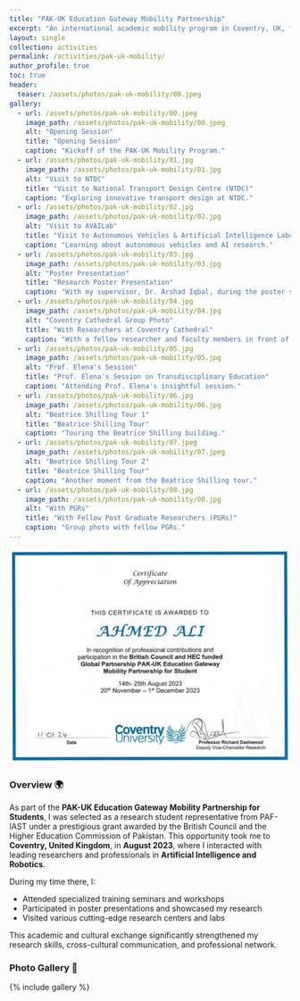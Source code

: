 ```yaml
---
title: "PAK-UK Education Gateway Mobility Partnership"
excerpt: "An international academic mobility program in Coventry, UK, focused on AI and Robotics research and collaboration."
layout: single
collection: activities
permalink: /activities/pak-uk-mobility/
author_profile: true
toc: true
header:
  teaser: /assets/photos/pak-uk-mobility/00.jpeg
gallery:
  - url: /assets/photos/pak-uk-mobility/00.jpeg
    image_path: /assets/photos/pak-uk-mobility/00.jpeg
    alt: "Opening Session"
    title: "Opening Session"
    caption: "Kickoff of the PAK-UK Mobility Program."
  - url: /assets/photos/pak-uk-mobility/01.jpg
    image_path: /assets/photos/pak-uk-mobility/01.jpg
    alt: "Visit to NTDC"
    title: "Visit to National Transport Design Centre (NTDC)"
    caption: "Exploring innovative transport design at NTDC."
  - url: /assets/photos/pak-uk-mobility/02.jpg
    image_path: /assets/photos/pak-uk-mobility/02.jpg
    alt: "Visit to AVAILab"
    title: "Visit to Autonomous Vehicles & Artificial Intelligence Laboratory (AVAILab)"
    caption: "Learning about autonomous vehicles and AI research."
  - url: /assets/photos/pak-uk-mobility/03.jpg
    image_path: /assets/photos/pak-uk-mobility/03.jpg
    alt: "Poster Presentation"
    title: "Research Poster Presentation"
    caption: "With my supervisor, Dr. Arshad Iqbal, during the poster session."
  - url: /assets/photos/pak-uk-mobility/04.jpg
    image_path: /assets/photos/pak-uk-mobility/04.jpg
    alt: "Coventry Cathedral Group Photo"
    title: "With Researchers at Coventry Cathedral"
    caption: "With a fellow researcher and faculty members in front of Coventry Cathedral."
  - url: /assets/photos/pak-uk-mobility/05.jpg
    image_path: /assets/photos/pak-uk-mobility/05.jpg
    alt: "Prof. Elena's Session"
    title: "Prof. Elena's Session on Transdisciplinary Education"
    caption: "Attending Prof. Elena's insightful session."
  - url: /assets/photos/pak-uk-mobility/06.jpg
    image_path: /assets/photos/pak-uk-mobility/06.jpg
    alt: "Beatrice Shilling Tour 1"
    title: "Beatrice Shilling Tour"
    caption: "Touring the Beatrice Shilling building."
  - url: /assets/photos/pak-uk-mobility/07.jpeg
    image_path: /assets/photos/pak-uk-mobility/07.jpeg
    alt: "Beatrice Shilling Tour 2"
    title: "Beatrice Shilling Tour"
    caption: "Another moment from the Beatrice Shilling tour."
  - url: /assets/photos/pak-uk-mobility/08.jpg
    image_path: /assets/photos/pak-uk-mobility/08.jpg
    alt: "With PGRs"
    title: "With Fellow Post Graduate Researchers (PGRs)"
    caption: "Group photo with fellow PGRs."
---
```


![Ahmed Ali Certificate - CU](/assets/photos/pak-uk-mobility/certificate.png)


### Overview 🌍  
As part of the **PAK-UK Education Gateway Mobility Partnership for Students**, I was selected as a research student representative from PAF-IAST under a prestigious grant awarded by the British Council and the Higher Education Commission of Pakistan. This opportunity took me to **Coventry, United Kingdom**, in **August 2023**, where I interacted with leading researchers and professionals in **Artificial Intelligence and Robotics**.

During my time there, I:
- Attended specialized training seminars and workshops
- Participated in poster presentations and showcased my research
- Visited various cutting-edge research centers and labs

This academic and cultural exchange significantly strengthened my research skills, cross-cultural communication, and professional network.

### Photo Gallery 📸
{% include gallery %}